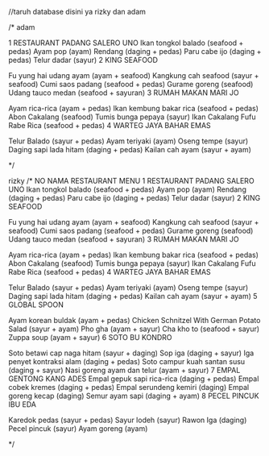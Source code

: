 //taruh database disini ya rizky dan adam

/*
adam

1
RESTAURANT PADANG SALERO UNO
Ikan tongkol balado (seafood + pedas)
Ayam pop (ayam)
Rendang (daging + pedas)
Paru cabe ijo (daging + pedas)
Telur dadar (sayur)
2
KING SEAFOOD


Fu yung hai udang ayam (ayam + seafood)
Kangkung cah seafood (sayur + seafood)
Cumi saos padang (seafood + pedas)
Gurame goreng (seafood)
Udang tauco medan (seafood + sayuran)
3
RUMAH MAKAN MARI JO


Ayam rica-rica (ayam + pedas)
Ikan kembung bakar rica (seafood + pedas)
Abon Cakalang (seafood)
Tumis bunga pepaya (sayur)
Ikan Cakalang Fufu Rabe Rica (seafood + pedas)
4
WARTEG JAYA BAHAR EMAS


Telur Balado (sayur + pedas)
Ayam teriyaki (ayam)
Oseng tempe (sayur)
Daging sapi lada hitam (daging + pedas)
Kailan cah ayam (sayur + ayam)




*/

rizky
/*
NO
NAMA RESTAURANT
MENU
1
RESTAURANT PADANG SALERO UNO
Ikan tongkol balado (seafood + pedas)
Ayam pop (ayam)
Rendang (daging + pedas)
Paru cabe ijo (daging + pedas)
Telur dadar (sayur)
2
KING SEAFOOD


Fu yung hai udang ayam (ayam + seafood)
Kangkung cah seafood (sayur + seafood)
Cumi saos padang (seafood + pedas)
Gurame goreng (seafood)
Udang tauco medan (seafood + sayuran)
3
RUMAH MAKAN MARI JO


Ayam rica-rica (ayam + pedas)
Ikan kembung bakar rica (seafood + pedas)
Abon Cakalang (seafood)
Tumis bunga pepaya (sayur)
Ikan Cakalang Fufu Rabe Rica (seafood + pedas)
4
WARTEG JAYA BAHAR EMAS


Telur Balado (sayur + pedas)
Ayam teriyaki (ayam)
Oseng tempe (sayur)
Daging sapi lada hitam (daging + pedas)
Kailan cah ayam (sayur + ayam)
5
GLOBAL SPOON


Ayam korean buldak (ayam + pedas)
Chicken Schnitzel With German Potato Salad (sayur + ayam)
Pho gha (ayam + sayur)
Cha kho to (seafood + sayur)
Zuppa soup (ayam + sayur)
6
SOTO BU KONDRO


Soto betawi cap naga hitam (sayur + daging)
Sop iga (daging + sayur)
Iga penyet kontraksi alam (daging + pedas)
Soto campur kuah santan susu (daging + sayur)
Nasi goreng ayam dan telur (ayam + sayur)
7
EMPAL GENTONG KANG ADES
Empal gepuk sapi rica-rica (daging + pedas)
Empal cobek kremes (daging + pedas)
Empal serundeng kemiri (daging)
Empal goreng kecap (daging)
Semur ayam sapi (daging + ayam)
8
PECEL PINCUK IBU EDA


Karedok pedas (sayur + pedas)
Sayur lodeh (sayur)
Rawon Iga (daging)
Pecel pincuk (sayur)
Ayam goreng (ayam)

*/

